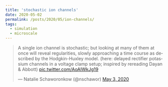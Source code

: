 ```yaml
---
title: 'stochastic ion channels'
date: 2020-05-02
permalink: /posts/2020/05/ion-channels/
tags:
  - simulation
  - microscale
---
```

<blockquote class="twitter-tweet" ><p lang="en" dir="ltr">A single ion channel is stochastic; but looking at many of them at once will reveal regularities, slowly approaching a time course as described by the Hodgkin-Huxley model. (here: delayed rectifier potassium channels in a voltage clamp setup; inspired by rereading Dayan &amp; Abbott) <a href="https://t.co/AoAIWkJg19">pic.twitter.com/AoAIWkJg19</a></p>&mdash; Natalie Schaworonkow (@nschawor) <a href="https://twitter.com/nschawor/status/1256822408163385345?ref_src=twsrc%5Etfw">May 3, 2020</a></blockquote><script async src="https://platform.twitter.com/widgets.js" charset="utf-8"></script>
